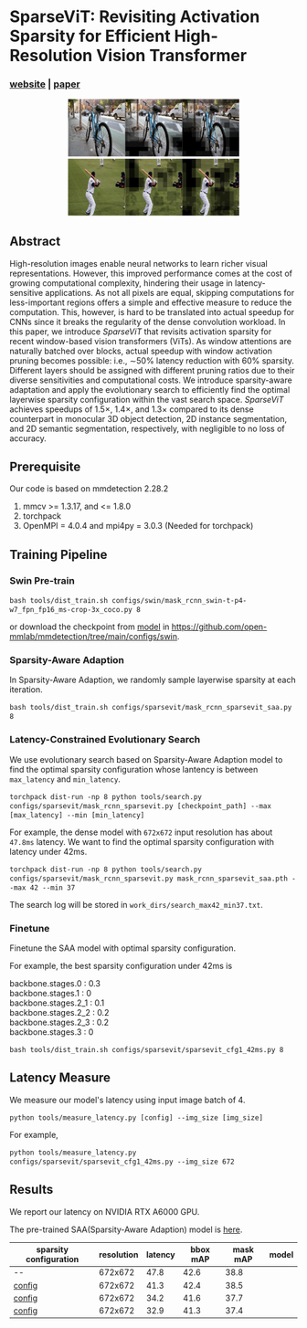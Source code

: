 # SparseViT: Revisiting Activation Sparsity for Efficient High-Resolution Vision Transformer

### [website](https://sparsevit.mit.edu/) | [paper](https://arxiv.org/abs/2303.17605)

<center >
<figure class="half">
<img src='resources/image.png' width=300> <img src='resources/image-1.png' width=300>
</figure>
</center>


## Abstract

High-resolution images enable neural networks to learn
richer visual representations. However, this improved performance
comes at the cost of growing computational complexity,
hindering their usage in latency-sensitive applications.
As not all pixels are equal, skipping computations
for less-important regions offers a simple and effective measure
to reduce the computation. This, however, is hard to
be translated into actual speedup for CNNs since it breaks
the regularity of the dense convolution workload. In this
paper, we introduce *SparseViT* that revisits activation sparsity
for recent window-based vision transformers (ViTs). As
window attentions are naturally batched over blocks, actual
speedup with window activation pruning becomes possible:
i.e., ∼50% latency reduction with 60% sparsity. Different
layers should be assigned with different pruning ratios due to
their diverse sensitivities and computational costs. We introduce
sparsity-aware adaptation and apply the evolutionary
search to efficiently find the optimal layerwise sparsity configuration
within the vast search space.  *SparseViT* achieves
speedups of 1.5×, 1.4×, and 1.3× compared to its dense
counterpart in monocular 3D object detection, 2D instance
segmentation, and 2D semantic segmentation, respectively,
with negligible to no loss of accuracy.


## Prerequisite

Our code is based on mmdetection 2.28.2
1. mmcv >= 1.3.17, and <= 1.8.0
2. torchpack
3. OpenMPI = 4.0.4 and mpi4py = 3.0.3 (Needed for torchpack)

   

## Training Pipeline

### Swin Pre-train

```
bash tools/dist_train.sh configs/swin/mask_rcnn_swin-t-p4-w7_fpn_fp16_ms-crop-3x_coco.py 8
```

or download the checkpoint from [model](https://download.openmmlab.com/mmdetection/v2.0/swin/mask_rcnn_swin-t-p4-w7_fpn_fp16_ms-crop-3x_coco/mask_rcnn_swin-t-p4-w7_fpn_fp16_ms-crop-3x_coco_20210908_165006-90a4008c.pth) in https://github.com/open-mmlab/mmdetection/tree/main/configs/swin.

### Sparsity-Aware Adaption

In Sparsity-Aware Adaption, we randomly sample layerwise sparsity at each iteration.

```
bash tools/dist_train.sh configs/sparsevit/mask_rcnn_sparsevit_saa.py 8
```


### Latency-Constrained Evolutionary Search

We use evolutionary search based on Sparsity-Aware Adaption model to find the optimal sparsity configuration whose lantency is between `max_latency` and `min_latency`.

```
torchpack dist-run -np 8 python tools/search.py configs/sparsevit/mask_rcnn_sparsevit.py [checkpoint_path] --max [max_latency] --min [min_latency]
```

For example, the dense model with `672x672` input resolution has about `47.8ms` latency. We want to find the optimal sparsity configuration with latency under 42ms.

```
torchpack dist-run -np 8 python tools/search.py configs/sparsevit/mask_rcnn_sparsevit.py mask_rcnn_sparsevit_saa.pth --max 42 --min 37
```

The search log will be stored in `work_dirs/search_max42_min37.txt`. 

### Finetune

Finetune the SAA model with optimal sparsity configuration.

For example, the best sparsity configuration under 42ms is 

backbone.stages.0 : 0.3  
backbone.stages.1 :  0     
backbone.stages.2_1 : 0.1     
backbone.stages.2_2 : 0.2     
backbone.stages.2_3 : 0.2     
backbone.stages.3 :  0 

```
bash tools/dist_train.sh configs/sparsevit/sparsevit_cfg1_42ms.py 8
```

## Latency Measure

We measure our model's latency using input image batch of 4.

```
python tools/measure_latency.py [config] --img_size [img_size]
```

For example,
```
python tools/measure_latency.py configs/sparsevit/sparsevit_cfg1_42ms.py --img_size 672
```


## Results

We report our latency on NVIDIA RTX A6000 GPU.

The pre-trained SAA(Sparsity-Aware Adaption) model is [here]().

| sparsity configuration | resolution | latency  | bbox mAP | mask mAP | model |
| ------------- | ---------- | -------- | -------- | -------- | ------| 
| -- | 672x672 | 47.8 | 42.6 | 38.8 | |
|[config](configs/sparsevit/sparsevit_cfg1_42ms.py) | 672x672 | 41.3 | 42.4 | 38.5 | |
|[config](configs/sparsevit/sparsevit_cfg2_35ms.py) | 672x672 | 34.2 | 41.6 | 37.7 | |
|[config](configs/sparsevit/sparsevit_cfg3_33ms.py)  | 672x672 | 32.9 | 41.3 | 37.4 | |



